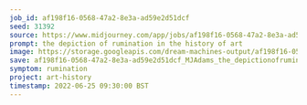 ```yaml
---
job_id: af198f16-0568-47a2-8e3a-ad59e2d51dcf
seed: 31392
source: https://www.midjourney.com/app/jobs/af198f16-0568-47a2-8e3a-ad59e2d51dcf/
prompt: the depiction of rumination in the history of art
image: https://storage.googleapis.com/dream-machines-output/af198f16-0568-47a2-8e3a-ad59e2d51dcf/0_0.png
save: af198f16-0568-47a2-8e3a-ad59e2d51dcf_MJAdams_the_depictionofruminationinthehistoryofart
symptom: rumination
project: art-history
timestamp: 2022-06-25 09:30:00 BST
---
```

